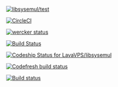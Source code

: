 [![libsysemul/test](https://travis-ci.org/LavaVPS/libsysemul.svg?branch=test)](https://travis-ci.org/LavaVPS/libsysemul.svg?branch=test)

[![CircleCI](https://circleci.com/gh/LavaVPS/libsysemul/tree/test3.svg?style=svg)](https://circleci.com/gh/LavaVPS/libsysemul/tree/test3)

[![wercker status](https://app.wercker.com/status/3516ee7150feb566649cc241c01ec64d/s/master "wercker status")](https://app.wercker.com/project/byKey/3516ee7150feb566649cc241c01ec64d)

[![Build Status](https://semaphoreci.com/api/v1/lavavps/libsysemul/branches/master/badge.svg)](https://semaphoreci.com/lavavps/libsysemul)

[ ![Codeship Status for LavaVPS/libsysemul](https://app.codeship.com/projects/582a19e0-621d-0136-5f75-52637fa72354/status?branch=master)](https://app.codeship.com/projects/296740)

[![Codefresh build status]( https://g.codefresh.io/api/badges/build?repoOwner=LavaVPS&repoName=libsysemul&branch=master&pipelineName=libsysemul&accountName=lavavps&type=cf-1)]( https://g.codefresh.io/repositories/LavaVPS/libsysemul/builds?filter=trigger:build;branch:master;service:5b3d77eac1bcb86bc8426865~libsysemul)

[![Build status](https://ci.appveyor.com/api/projects/status/1x4yoapi7h75g7jw?svg=true)](https://ci.appveyor.com/project/LavaVPS/libsysemul)

